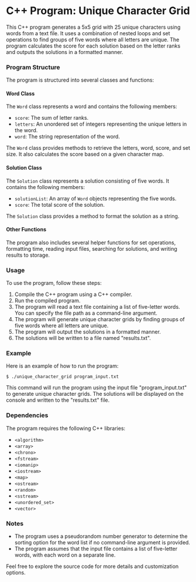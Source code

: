 # C++ Program: Unique Character Grid

This C++ program generates a 5x5 grid with 25 unique characters using words from a text file. It uses a combination of nested loops and set operations to find groups of five words where all letters are unique. The program calculates the score for each solution based on the letter ranks and outputs the solutions in a formatted manner.

### Program Structure

The program is structured into several classes and functions:

#### Word Class
The `Word` class represents a word and contains the following members:
- `score`: The sum of letter ranks.
- `letters`: An unordered set of integers representing the unique letters in the word.
- `word`: The string representation of the word.

The `Word` class provides methods to retrieve the letters, word, score, and set size. It also calculates the score based on a given character map.

#### Solution Class
The `Solution` class represents a solution consisting of five words. It contains the following members:
- `solutionList`: An array of `Word` objects representing the five words.
- `score`: The total score of the solution.

The `Solution` class provides a method to format the solution as a string.

#### Other Functions
The program also includes several helper functions for set operations, formatting time, reading input files, searching for solutions, and writing results to storage.

### Usage

To use the program, follow these steps:

1. Compile the C++ program using a C++ compiler.
2. Run the compiled program.
3. The program will read a text file containing a list of five-letter words. You can specify the file path as a command-line argument.
4. The program will generate unique character grids by finding groups of five words where all letters are unique.
5. The program will output the solutions in a formatted manner.
6. The solutions will be written to a file named "results.txt".

### Example

Here is an example of how to run the program:

```
$ ./unique_character_grid program_input.txt
```

This command will run the program using the input file "program_input.txt" to generate unique character grids. The solutions will be displayed on the console and written to the "results.txt" file.

### Dependencies

The program requires the following C++ libraries:

- `<algorithm>`
- `<array>`
- `<chrono>`
- `<fstream>`
- `<iomanip>`
- `<iostream>`
- `<map>`
- `<ostream>`
- `<random>`
- `<sstream>`
- `<unordered_set>`
- `<vector>`

### Notes

- The program uses a pseudorandom number generator to determine the sorting option for the word list if no command-line argument is provided.
- The program assumes that the input file contains a list of five-letter words, with each word on a separate line.

Feel free to explore the source code for more details and customization options.
